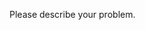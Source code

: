 <!---
Use this issue tracker to file:

- *bugs*
- feature requests
- or support requests

for the AnalysisPrograms.exe program *only*!

Off topic issues will be closed immediately. 

This issue tracker does not actually run any analysis.
It only deals with the code that makes AnalysisPrograms.exe.

(All of the above is a comment, you can remove it)
-->

Please describe your problem.
